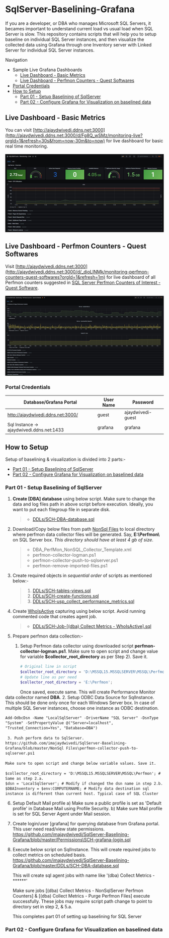 # SqlServer-Baselining-Grafana
 
If you are a developer, or DBA who manages Microsoft SQL Servers, it becames important to understand current load vs usual load when SQL Server is slow. This repository contains scripts that will help you to setup baseline on individual SQL Server instances, and then visualize the collected data using Grafana through one Inventory server with Linked Server for individual SQL Server instances.

Navigation
 - Sample Live Grafana Dashboards
   - [Live Dashboard - Basic Metrics](#live-dashboard---basic-metrics)
   - [Live Dashboard - Perfmon Counters - Quest Softwares](#live-dashboard---perfmon-counters---quest-softwares)
 - [Portal Credentials](#portal-credentials)
 - [How to Setup](#how-to-setup)
   - [Part 01 - Setup Baselining of SqlServer](#part-01---setup-baselining-of-sqlserver)
   - [Part 02 - Configure Grafana for Visualization on baselined data](#part-02---configure-grafana-for-visualization-on-baselined-data)

## Live Dashboard - Basic Metrics
You can visit [http://ajaydwivedi.ddns.net:3000](http://ajaydwivedi.ddns.net:3000/d/Fg8Q_wSMz/monitoring-live?orgId=1&refresh=30s&from=now-30m&to=now) for live dashboard for basic real time monitoring.<br><br>
![](https://github.com/imajaydwivedi/Images/blob/master/SqlServer-Baselining-Grafana/SQLDBATools%20_%20Monitoring%20-%20Live.JPG) <br>

## Live Dashboard - Perfmon Counters - Quest Softwares
Visit [http://ajaydwivedi.ddns.net:3000](http://ajaydwivedi.ddns.net:3000/d/_dioLINMk/monitoring-perfmon-counters-quest-softwares?orgId=1&refresh=1m) for live dashboard of all Perfmon counters suggested in [SQL Server Perfmon Counters of Interest - Quest Software](https://drive.google.com/file/d/1LB7Joo6055T1FfPcholXByazOX55e5b8/view?usp=sharing).<br><br>
![](https://github.com/imajaydwivedi/Images/blob/master/SqlServer-Baselining-Grafana/SQLDBATools%20_%20Monitoring%20-%20Perfmon%20Counters%20-%20Quest%20Softwares.JPG) <br>

### Portal Credentials
Database/Grafana Portal | User Name | Password
------------ | --------- | ---------
http://ajaydwivedi.ddns.net:3000/ | guest | ajaydwivedi-guest
Sql Instance -> ajaydwivedi.ddns.net:1433 | grafana | grafana

## How to Setup
Setup of baselining & visualization is divided into 2 parts:-
- [Part 01 - Setup Baselining of SqlServer](#part-01-setup-baselining-of-sqlserver)
- [Part 02 - Configure Grafana for Visualization on baselined data](#part-02-configure-grafana-for-visualization-on-baselined-data)

### Part 01 - Setup Baselining of SqlServer
1. **Create \[DBA\] database** using below script. Make sure to change the data and log files path in above script before execution. Ideally, you want to put each filegroup file in separate disk.
	 > * [DDLs/SCH-DBA-database.sql](DDLs/SCH-DBA-database.sql)<br>

2. Download/Copy below files from path [NonSql Files](NonSql%20Files) to local directory where perfmon data collector files will be generated. Say, **E:\Perfmon\\** on SQL Server box. *This directory should have at least 4 gb of size*.<br>
   > * DBA_PerfMon_NonSQL_Collector_Template.xml
	 > * perfmon-collector-logman.ps1
	 > * perfmon-collector-push-to-sqlserver.ps1
	 > * perfmon-remove-imported-files.ps1

3. Create required objects in *sequential order* of scripts as mentioned below:-
	 > 1. [DDLs/SCH-tables-views.sql](DDLs/SCH-tables-views.sql)
	 > 2. [DDLs/SCH-create-functions.sql](DDLs/SCH-create-functions.sql)
	 > 3. [DDLs/SCH-usp_collect_performance_metrics.sql](DDLs/SCH-usp_collect_performance_metrics.sql)

4. Create [WhoIsActive](http://whoisactive.com/docs/) capturing using below script. Avoid running commented code that creates agent job.
	 > * [DDLs/SCH-Job-\[\(dba\) Collect Metrics - WhoIsActive\].sql](https://github.com/imajaydwivedi/SqlServer-Baselining-Grafana/blob/master/DDLs/SCH-Job-%5B(dba)%20Collect%20Metrics%20-%20WhoIsActive%5D.sql)

5. Prepare perfmon data collection:-
   1. Setup Perfmon data collector using downloaded script **perfmon-collector-logman.ps1**. Make sure to open script and change value for variable **$collector_root_directory**  as per Step 2). Save it.
      ```Powershell
      # Original line in script
      $collector_root_directory = 'D:\MSSQL15.MSSQLSERVER\MSSQL\Perfmon';
      # Update line as per need
      $collector_root_directory = 'E:\Perfmon';
      ```
&nbsp;&nbsp;&nbsp;&nbsp;&nbsp;&nbsp;&nbsp;&nbsp;&nbsp;&nbsp;&nbsp;&nbsp;Once saved, execute same. This will create Performance Monitor data collector named **DBA**.
	2. Setup ODBC Data Source for SqlInstance. This should be done only once for each Windows Server box. In case of multiple SQL Server instances, choose one instance as ODBC destination. 
	
	Add-OdbcDsn -Name "LocalSqlServer" -DriverName "SQL Server" -DsnType "System" -SetPropertyValue @("Server=localhost", "Trusted_Connection=Yes", "Database=DBA")
	
	 3. Push perform data to SqlServer.
	https://github.com/imajaydwivedi/SqlServer-Baselining-Grafana/blob/master/NonSql Files\perfmon-collector-push-to-sqlserver.ps1
	
	Make sure to open script and change below variable values. Save it.
	
	$collector_root_directory = 'D:\MSSQL15.MSSQLSERVER\MSSQL\Perfmon'; # Same as step 2.a.
	$dsn = 'LocalSqlServer'; # Modify if changed the dsn name in step 2.b.
	$DBAInventory = $env:COMPUTERNAME; # Modify data destination sql instance is different than current host. Typical case of SQL Cluster 
	
6. Setup Default Mail profile
	a) Make sure a public profile is set as 'Default profile' in Database Mail using Profile Security.
	<screenshot>
	b) Make sure Mail profile is set for SQL Server Agent under Mail session.
	<screenshot>
	
7. Create login/user [grafana] for querying database from Grafana portal. This user need read/view state permissions.
	https://github.com/imajaydwivedi/SqlServer-Baselining-Grafana/blob/master/Permissions\SCH-grafana-login.sql
	
8. Execute below script on SqlInstance. This will create required jobs to collect metrics on scheduled basis.
	https://github.com/imajaydwivedi/SqlServer-Baselining-Grafana/blob/master/DDLs/SCH-DBA-database.sql
	
	This will create sql agent jobs with name like '(dba) Collect Metrics - ******'
	
	Make sure jobs [(dba) Collect Metrics - NonSqlServer Perfmon Counters] & [(dba) Collect Metrics - Purge Perfmon Files] execute successfully. These jobs may require script path change to point to directory set in step 2, & 5.a.
	
	This completes part 01 of setting up baselining for SQL Server

### Part 02 - Configure Grafana for Visualization on baselined data
